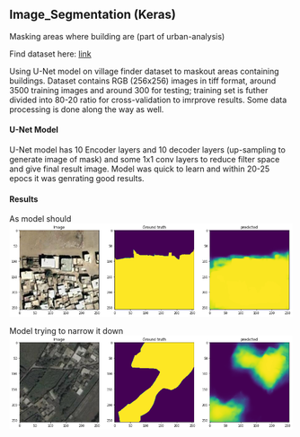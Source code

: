 ## Image_Segmentation (Keras)

Masking areas where building are (part of urban-analysis)

Find dataset here: [link](https://drive.google.com/drive/folders/1REaNUpaD6Dm64v1FEDop20LgJtXvorXz?usp=sharing)

Using U-Net model on village finder dataset to maskout areas containing buildings. 
Dataset contains RGB (256x256) images in tiff format, around 3500 training images and around 300 for testing; training set is futher divided into 80-20 ratio for cross-validation to imrprove results. Some data processing is done along the way as well.

#### U-Net Model

U-Net model has 10 Encoder layers and 10 decoder layers (up-sampling to generate image of mask) and some 1x1 conv layers to reduce filter space and give final result image.
Model was quick to learn and within 20-25 epocs it was genrating good results.

#### Results
As model should
![good results](/images/result2.png)

Model trying to narrow it down
![wow results](/images/result3.png)

